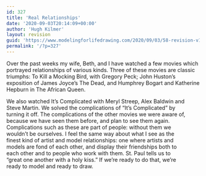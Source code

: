 ```yaml
---
id: 327
title: 'Real Relationships'
date: '2020-09-03T20:14:09+00:00'
author: 'Hugh Kilmer'
layout: revision
guid: 'https://www.modelingforlifedrawing.com/2020/09/03/58-revision-v1/'
permalink: '/?p=327'
---
```


 Over the past weeks my wife, Beth, and I have watched a few movies which portrayed relationships of various kinds. Three of these movies are classic triumphs: To Kill a Mocking Bird, with Gregory Peck; John Huston’s exposition of James Joyce’s The Dead, and Humphrey Bogart and Katherine Hepburn in The African Queen.   
  
We also watched It’s Complicated with Meryl Streep, Alex Baldwin and  
Steve Martin. We solved the complications of “It’s Complicated” by  
turning it off. The complications of the other movies we were aware of,  
 because we have seen them before, and plan to see them again.   
Complications such as these are part of people: without them we  
wouldn’t be ourselves. I feel the same way about what I see as the  
finest kind of artist and model relationships: one where artists and  
models are fond of each other, and display their friendships both to  
each other and to people who work with them. St. Paul tells us to  
“great one another with a holy kiss.” If we’re ready to do that, we’re  
ready to model and ready to draw.